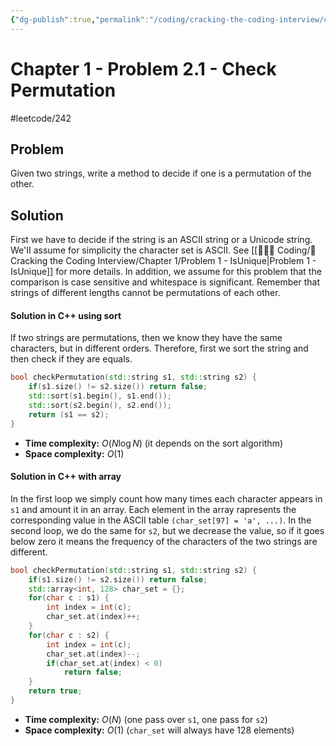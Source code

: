 ```yaml
---
{"dg-publish":true,"permalink":"/coding/cracking-the-coding-interview/chapter-1/problem-2-1-check-permutation/","created":"2023-07-24T15:38:44.365+02:00","updated":"2023-07-24T15:38:44.365+02:00"}
---
```


# Chapter 1 - Problem 2.1 - Check Permutation
#leetcode/242
## Problem
Given two strings, write a method to decide if one is a permutation of the other.

## Solution
First we have to decide if the string is an ASCII string or a Unicode string. We'II assume for simplicity the character set is ASCII. See [[👨🏼‍💻 Coding/📝 Cracking the Coding Interview/Chapter 1/Problem 1 - IsUnique\|Problem 1 - IsUnique]] for more details.
In addition, we assume for this problem that the comparison is case sensitive and whitespace is significant.
Remember that strings of different lengths cannot be permutations of each other.
#### Solution in C++ using sort
lf two strings are permutations, then we know they have the same characters, but in different orders.
Therefore, first we sort the string and then check if they are equals.
```cpp
bool checkPermutation(std::string s1, std::string s2) {  
    if(s1.size() != s2.size()) return false;  
    std::sort(s1.begin(), s1.end());  
    std::sort(s2.begin(), s2.end());  
    return (s1 == s2);  
}
```
- **Time complexity:** $O(N\log N)$ (it depends on the sort algorithm)
- **Space complexity:** $O(1)$

#### Solution in C++ with array
In the first loop we simply count how many times each character appears in `s1` and amount it in an array. Each element in the array rapresents the corresponding value in the ASCII table `(char_set[97] = 'a', ...)`.
In the second loop, we do the same for `s2`, but we decrease the value, so if it goes below zero it means the frequency of the characters of the two strings are different.

```cpp
bool checkPermutation(std::string s1, std::string s2) {  
    if(s1.size() != s2.size()) return false;  
    std::array<int, 128> char_set = {};  
    for(char c : s1) {  
        int index = int(c);  
        char_set.at(index)++;  
    }  
    for(char c : s2) {  
        int index = int(c);  
        char_set.at(index)--;  
        if(char_set.at(index) < 0)  
            return false;  
    }  
    return true;  
}
```
- **Time complexity:** $O(N)$ (one pass over `s1`, one pass for `s2`)
- **Space complexity:** $O(1)$ (`char_set` will always have 128 elements)